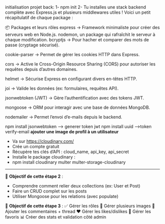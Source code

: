 initialisation projet back:
1- npm init
2-  Tu installes une stack backend complète avec Express.js et plusieurs middlewares utiles ! Voici un petit récapitulatif de chaque package :

📦 Packages et leurs rôles
express → Framework minimaliste pour créer des serveurs web en Node.js.
nodemon, un package qui rafraîchit le serveur à chaque modification.
bcryptjs → Pour hacher et comparer des mots de passe (cryptage sécurisé).

cookie-parser → Permet de gérer les cookies HTTP dans Express.

cors → Active le Cross-Origin Resource Sharing (CORS) pour autoriser les requêtes depuis d’autres domaines.

helmet → Sécurise Express en configurant divers en-têtes HTTP.

joi → Valide les données (ex: formulaires, requêtes API).

jsonwebtoken (JWT) → Gère l’authentification avec des tokens JWT.

mongoose → ORM pour interagir avec une base de données MongoDB.

nodemailer → Permet l’envoi d’e-mails depuis le backend.

npm install jsonwebtoken --> generer token jwt
npm install uuid  -->token verify-email
 **ajouter une image de profil à un utilisateur**
 - Va sur https://cloudinary.com/
- Crée un compte gratuit
- Récupère tes clés d’API : cloud_name, api_key, api_secret
- Installe le package cloudinary : 
- npm install cloudinary multer multer-storage-cloudinary
---------------------------------------------------
🧠 **Objectif de cette étape 2** :
- Comprendre comment relier deux collections (ex: User et Post)
- Faire un CRUD complet sur les posts
- Utiliser Mongoose pour les relations (avec populate)

🧠 **Objectif de cette étape 3** :
✅ Gérer les rôles
📸 Gérer plusieurs images
💬 Ajouter les commentaires + thread
❤️ Gérer les likes/dislikes
📌 Gérer les favoris
📊 Créer des stats et validation côté admin